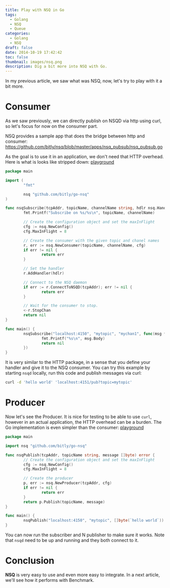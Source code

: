 ```yaml
---
title: Play with NSQ in Go
tags:
  - Golang
  - NSQ
  - Queue
categories:
  - Golang
  - NSQ
draft: false
date: 2014-10-19 17:42:42
toc: false
thumbnail: images/nsq.png
description: Dig a bit more into NSQ with Go.
---
```


In my previous article, we saw what was NSQ, now, let's try to play with it a bit more.

# Consumer

As we saw previously, we can directly publish on NSQD via http using curl, so let's focus for now on the consumer part.

NSQ provides a sample app that does the bridge between http and consumer: https://github.com/bitly/nsq/blob/master/apps/nsq_pubsub/nsq_pubsub.go

As the goal is to use it in an application, we don't need that HTTP overhead. Here is what is looks like stripped down: [playground](http://play.golang.org/p/q3uE91fGU-)

```go
package main

import (
        "fmt"

        nsq "github.com/bitly/go-nsq"
)

func nsqSubscribe(tcpAddr, topicName, channelName string, hdlr nsq.HandlerFunc) error {
        fmt.Printf("Subscribe on %s/%s\n", topicName, channelName)

        // Create the configuration object and set the maxInFlight
        cfg := nsq.NewConfig()
        cfg.MaxInFlight = 8

        // Create the consumer with the given topic and chanel names
        r, err := nsq.NewConsumer(topicName, channelName, cfg)
        if err != nil {
                return err
        }

        // Set the handler
        r.AddHandler(hdlr)

        // Connect to the NSQ daemon
        if err := r.ConnectToNSQD(tcpAddr); err != nil {
                return err
        }

        // Wait for the consumer to stop.
        <-r.StopChan
        return nil
}

func main() {
        nsqSubscribe("localhost:4150", "mytopic", "mychan1", func(msg *nsq.Message) error {
                fmt.Printf("%s\n", msg.Body)
                return nil
        })
}
```

It is very similar to the HTTP package, in a sense that you define your handler and give it to the NSQ consumer. You can try this example by starting `nsqd` locally, run this code and publish messages via curl:

```bash
curl -d 'hello world' 'localhost:4151/pub?topic=mytopic'
```

# Producer

Now let's see the Producer. It is nice for testing to be able to use `curl`, however in an actual application, the HTTP overhead can be a burden.
The Go implementation is even simpler than the consumer: [playground](http://play.golang.org/p/zl2BDJgnQb)

```go
package main

import nsq "github.com/bitly/go-nsq"

func nsqPublish(tcpAddr, topicName string, message []byte) error {
        // Create the configuration object and set the maxInFlight
        cfg := nsq.NewConfig()
        cfg.MaxInFlight = 8

        // Create the producer
        p, err := nsq.NewProducer(tcpAddr, cfg)
        if err != nil {
                return err
        }
        return p.Publish(topicName, message)
}

func main() {
        nsqPublish("localhost:4150", "mytopic", []byte(`hello world`))
}
```

You can now run the subscriber and N publisher to make sure it works. Note that `nsqd` need to be up and running and they both connect to it.

# Conclusion

**NSQ** is very easy to use and even more easy to integrate.  In a next article, we'll see how it performs with Benchmark.

